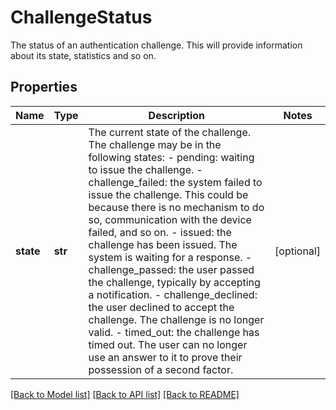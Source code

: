 # ChallengeStatus

The status of an authentication challenge. This will provide information about its state, statistics and so on. 
## Properties
Name | Type | Description | Notes
------------ | ------------- | ------------- | -------------
**state** | **str** | The current state of the challenge. The challenge may be in the following states:   - pending: waiting to issue the challenge.   - challenge_failed: the system failed to issue the challenge. This could be because there is     no mechanism to do so, communication with the device failed, and so on.   - issued: the challenge has been issued. The system is waiting for a response.   - challenge_passed: the user passed the challenge, typically by accepting a notification.   - challenge_declined: the user declined to accept the challenge. The challenge is no longer valid.   - timed_out: the challenge has timed out. The user can no longer use an answer to it to prove their     possession of a second factor.  | [optional] 

[[Back to Model list]](../README.md#documentation-for-models) [[Back to API list]](../README.md#documentation-for-api-endpoints) [[Back to README]](../README.md)


